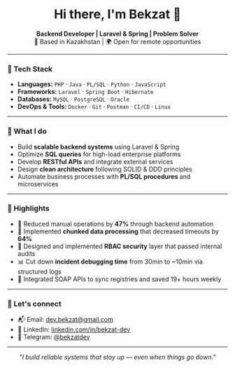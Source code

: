 <h1 align="center">Hi there, I'm Bekzat 👋</h1>

<p align="center">
  <strong>Backend Developer | Laravel & Spring | Problem Solver</strong><br>
  📍 Based in Kazakhstan | 🌍 Open for remote opportunities
</p>

---

### 🔧 Tech Stack

- **Languages:** `PHP` · `Java` · `PL/SQL` · `Python` · `JavaScript`
- **Frameworks:** `Laravel` · `Spring Boot` · `Hibernate`
- **Databases:** `MySQL` · `PostgreSQL` · `Oracle`
- **DevOps & Tools:** `Docker` · `Git` · `Postman` · `CI/CD` · `Linux`

---

### 🧠 What I do

- Build **scalable backend systems** using Laravel & Spring
- Optimize **SQL queries** for high-load enterprise platforms
- Develop **RESTful APIs** and integrate external services
- Design **clean architecture** following SOLID & DDD principles
- Automate business processes with **PL/SQL procedures** and microservices

---

### 🚀 Highlights

- 🔁 Reduced manual operations by **47%** through backend automation
- 🧩 Implemented **chunked data processing** that decreased timeouts by **64%**
- 🔐 Designed and implemented **RBAC security** layer that passed internal audits
- 📊 Cut down **incident debugging time** from 30min to ~10min via structured logs
- 🔗 Integrated SOAP APIs to sync registries and saved 19+ hours weekly

---

### 💬 Let's connect

- 📬 Email: [dev.bekzat@gmail.com](mailto:dev.bekzat@gmail.com)  
- 💼 LinkedIn: [linkedin.com/in/bekzat-dev](https://linkedin.com/in/bekzat-dev)  
- 💬 Telegram: [@bekzatdev](https://t.me/bekzatdev)

---

<p align="center">
  <em>"I build reliable systems that stay up — even when things go down."</em>
</p>
